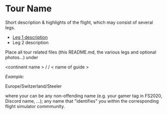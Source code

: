 # Tour Name

Short description & highlights of the flight, which may consist of several legs.

* [Leg 1 description](https://github.com/till213/Tell-Tours/tree/main/Template/Leg-1)
* Leg 2 description

Place all tour related files (this README.md, the various legs and optional photos...) under

  &lt;continent name > / <c ountry name > / < name of guide >

*Example:*
  
   Europe/Switzerland/Steeler
   
where your <name of guide> can be any non-offending name (e.g. your gamer tag in FS2020, Discord name, ...); any name that "identifies" you within the corresponding flight simulator commmunity.
